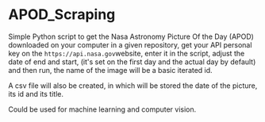 # APOD_Scraping

Simple Python script to get the Nasa Astronomy Picture Of the Day (APOD) downloaded on your computer in a given repository, get your API personal key on the 
`https://api.nasa.gov`website, enter it in the script, adjust the date of end and start, (it's set on the first day and the actual day by default) and then run, the name of the image will be a basic iterated id.

A csv file will also be created, in which will be stored the date of the picture, its id and its title.

Could be used for machine learning and computer vision.
